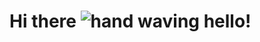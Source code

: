 # Hi there ![hand waving hello!](https://user-images.githubusercontent.com/18350557/176309783-0785949b-9127-417c-8b55-ab5a4333674e.gif)



<!--
**joshuagoeke/joshuagoeke** is a ✨ _special_ ✨ repository because its `README.md` (this file) appears on your GitHub profile.

Here are some ideas to get you started:

- 🔭 I’m currently working on ...
- 🌱 I’m currently learning ...
- 👯 I’m looking to collaborate on ...
- 🤔 I’m looking for help with ...
- 💬 Ask me about ...
- 📫 How to reach me: ...
- ⚡ Fun fact: ...
-->
